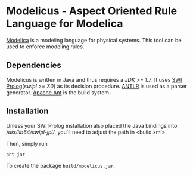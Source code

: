# Modelicus - Aspect Oriented Rule Language for Modelica

[Modelica](https://www.modelica.org/) is a modeling language for
physical systems. This tool can be used to enforce modeling rules.

## Dependencies

Modelicus is written in Java and thus requires a *JDK >= 1.7*. It uses
[SWI Prolog](http://www.swi-prolog.org/)(*swipl >= 7.0*) as its
decision procedure. [ANTLR](http://www.antlr.org/) is used as a parser
generator. [Apache Ant](https://ant.apache.org/) is the build system.

## Installation

Unless your SWI Prolog installation also placed the Java bindings into
*/usr/lib64/swipl-jpl/*, you'll need to adjust the path in <build.xml>.

Then, simply run

```
ant jar
```

To create the package `build/modelicus.jar`.
